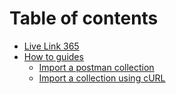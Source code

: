 # Table of contents

* [Live Link 365](README.md)
* [How to guides](how-to-guides/README.md)
  * [Import a postman collection](how-to-guides/how-to-import-a-postman-collection.md)
  * [Import a collection using cURL](how-to-guides/import-a-collection-using-curl.md)
